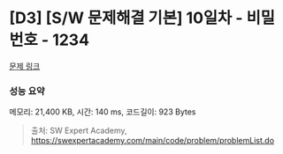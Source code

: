 # [D3] [S/W 문제해결 기본] 10일차 - 비밀번호 - 1234 

[문제 링크](https://swexpertacademy.com/main/code/problem/problemDetail.do?contestProbId=AV14_DEKAJcCFAYD) 

### 성능 요약

메모리: 21,400 KB, 시간: 140 ms, 코드길이: 923 Bytes



> 출처: SW Expert Academy, https://swexpertacademy.com/main/code/problem/problemList.do
